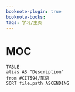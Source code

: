 ```yaml
---
booknote-plugin: true
booknote-books:
tags: 学习/主页
---
```


# MOC
```dataview
TABLE 
alias AS "Description"
from #CIT594/笔记
SORT file.path ASCENDING
```
